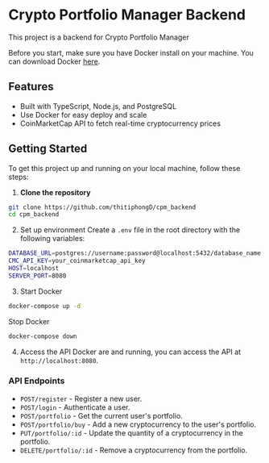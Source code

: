 # Crypto Portfolio Manager Backend

This project is a backend for Crypto Portfolio Manager

Before you start, make sure you have Docker install on your machine. You can download Docker [here](https://www.docker.com/get-started).

## Features

- Built with TypeScript, Node.js, and PostgreSQL
- Use Docker for easy deploy and scale
- CoinMarketCap API to fetch real-time cryptocurrency prices

## Getting Started

To get this project up and running on your local machine, follow these steps:

1. **Clone the repository**

```bash
git clone https://github.com/thitiphongD/cpm_backend
cd cpm_backend
```

2. Set up environment
   Create a `.env` file in the root directory with the following variables:

```bash
DATABASE_URL=postgres://username:password@localhost:5432/database_name
CMC_API_KEY=your_coinmarketcap_api_key
HOST=localhost
SERVER_PORT=8080
```

3. Start Docker

```bash
docker-compose up -d
```

Stop Docker
```bash
docker-compose down
```

4. Access the API
   Docker are and running, you can access the API at `http://localhost:8080`.

### API Endpoints

- `POST/register` - Register a new user.
- `POST/login` - Authenticate a user.
- `POST/portfolio` - Get the current user's portfolio.
- `POST/portfolio/buy` - Add a new cryptocurrency to the user's portfolio.
- `PUT/portfolio/:id` - Update the quantity of a cryptocurrency in the
  portfolio.
- `DELETE/portfolio/:id` - Remove a cryptocurrency from the portfolio.
